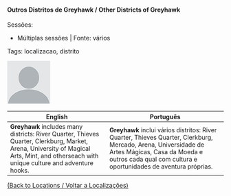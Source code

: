 
#### Outros Distritos de Greyhawk / Other Districts of Greyhawk

Sessões:  
- Múltiplas sessões | Fonte: vários

Tags: localizacao, distrito

![Outros Distritos de Greyhawk](blank.png)

| English | Português |
|---------|-----------|
| **Greyhawk** includes many districts: River Quarter, Thieves Quarter, Clerkburg, Market, Arena, University of Magical Arts, Mint, and otherseach with unique culture and adventure hooks. | **Greyhawk** inclui vários distritos: River Quarter, Thieves Quarter, Clerkburg, Mercado, Arena, Universidade de Artes Mágicas, Casa da Moeda e outros  cada qual com cultura e oportunidades de aventura próprias. |

[(Back to Locations / Voltar a Localizações)](localizacoes.md)


























